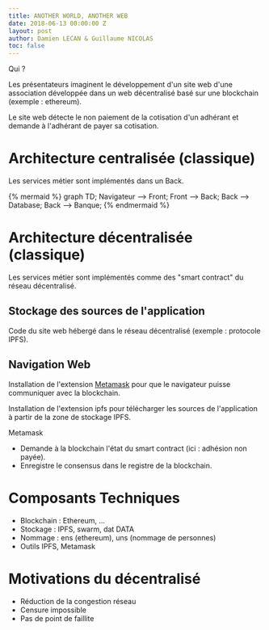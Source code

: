 ```yaml
---
title: ANOTHER WORLD, ANOTHER WEB
date: 2018-06-13 00:00:00 Z
layout: post
author: Damien LECAN & Guillaume NICOLAS
toc: false
---
```


Qui ? 

Les présentateurs imaginent le développement d'un site web d'une association développée dans un web décentralisé basé sur une blockchain (exemple : ethereum).

Le site web détecte le non paiement de la cotisation d'un adhérant et demande à l'adhérant de payer sa cotisation.

# Architecture centralisée (classique)

Les services métier sont implémentés dans un Back.

{% mermaid %}
graph TD;
    Navigateur --> Front;
    Front --> Back;
    Back --> Database;
    Back --> Banque;
{% endmermaid %}

# Architecture décentralisée (classique)

Les services métier sont implémentés comme des "smart contract" du réseau décentralisé.

## Stockage des sources de l'application

Code du site web hébergé dans le réseau décentralisé (exemple : protocole IPFS).

## Navigation Web

Installation de l'extension [Metamask](https://metamask.io/) pour que le navigateur puisse communiquer avec la blockchain.

Installation de l'extension ipfs pour télécharger les sources de l'application à partir de la zone de stockage IPFS.

Metamask 

* Demande à la blockchain l'état du smart contract (ici : adhésion non payée).
* Enregistre le consensus dans le registre de la blockchain.

# Composants Techniques

* Blockchain : Ethereum, ...
* Stockage : IPFS, swarm, dat DATA
* Nommage : ens (ethereum), uns (nommage de personnes)
* Outils IPFS, Metamask

# Motivations du décentralisé 

* Réduction de la congestion réseau
* Censure impossible
* Pas de point de faillite
